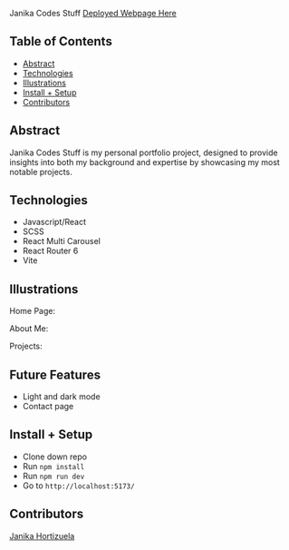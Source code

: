 Janika Codes Stuff
[Deployed Webpage Here](https://janika-codes-stuff.netlify.app/)

## Table of Contents

- [Abstract](#abstract)
- [Technologies](#technologies)
- [Illustrations](#illustrations)
- [Install + Setup](#set-up)
- [Contributors](#contributors)

## Abstract

Janika Codes Stuff is my personal portfolio project, designed to provide
insights into both my background and expertise by showcasing my most notable
projects.

## Technologies

- Javascript/React
- SCSS
- React Multi Carousel
- React Router 6
- Vite

## Illustrations

Home Page:

About Me:

Projects:

## Future Features

- Light and dark mode
- Contact page

## Install + Setup

- Clone down repo
- Run <code>npm install</code>
- Run <code>npm run dev</code>
- Go to <code>http://localhost:5173/</code>

## Contributors

[Janika Hortizuela](https://github.com/jhortizu01)
